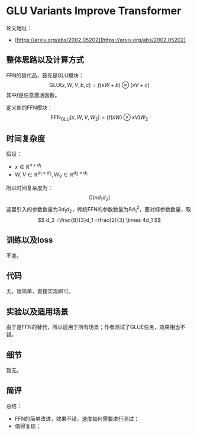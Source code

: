 # GLU Variants Improve Transformer

论文地址：

- [https://arxiv.org/abs/2002.05202](https://arxiv.org/abs/2002.05202)



## 整体思路以及计算方式

FFN的替代品，首先是GLU模块：
$$
\mathrm{GLU}(x, W, V, b, c)=f(x W+b) \otimes(x V+c)
$$
其中$f$是任意激活函数。

定义新的FFN模块：
$$
\mathrm{FFN}_{\mathrm{GLU}}\left(x, W, V, W_{2}\right)=(f(x W) \otimes x V) W_{2}
$$


## 时间复杂度

假设：

- $x\in \mathbb R^{n\times d_1}$
- $W,V\in \mathbb R^{d_1\times d_2},W_2\in \mathbb R^{d_2\times d_1}$

所以时间复杂度为：
$$
O(nd_1d_2)
$$
这里引入的参数数量为$3d_1d_2$，传统FFN的参数数量为$8d_1^2$，要对标参数数量，取
$$
d_2 =\frac{8}{3}d_1 =\frac{2}{3} \times 4d_1
$$


## 训练以及loss

不变。



## 代码

无，很简单，直接实现即可。



## 实验以及适用场景

由于是FFN的替代，所以适用于所有场景；作者测试了GLUE任务，效果相当不错。



## 细节

暂无。



## 简评

总结：

- FFN的简单改进，效果不错，速度如何需要进行测试；
- 值得复现；